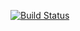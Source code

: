 [![Build Status](https://ci.consulo.io/job/consulo-github/badge/icon)](https://ci.consulo.io/job/consulo-github/)
